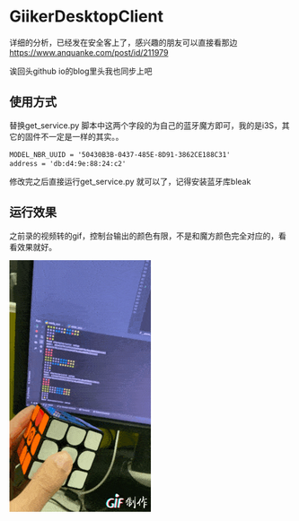 # GiikerDesktopClient
详细的分析，已经发在安全客上了，感兴趣的朋友可以直接看那边 https://www.anquanke.com/post/id/211979

诶回头github io的blog里头我也同步上吧

## 使用方式
替换get_service.py 脚本中这两个字段的为自己的蓝牙魔方即可，我的是i3S，其它的固件不一定是一样的其实。。
```
MODEL_NBR_UUID = '50430B3B-0437-485E-8D91-3862CE188C31'
address = 'db:d4:9e:88:24:c2'
```
修改完之后直接运行get_service.py 就可以了，记得安装蓝牙库bleak

## 运行效果
之前录的视频转的gif，控制台输出的颜色有限，不是和魔方颜色完全对应的，看看效果就好。

![](https://github.com/EggUncle/Demo/blob/master/markdownimg/IMG_2508.GIF?raw=true)

